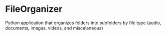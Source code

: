 # FileOrganizer
Python application that organizes folders into subfolders by file type (audio, documents, images, videos, and miscelaneous)
